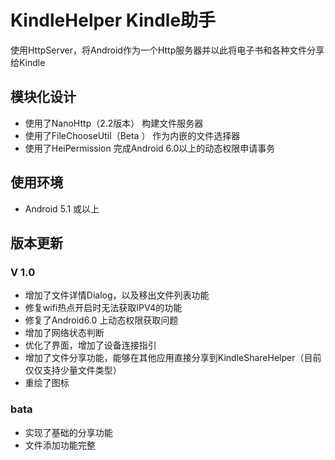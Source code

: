 # KindleHelper Kindle助手
使用HttpServer，将Android作为一个Http服务器并以此将电子书和各种文件分享给Kindle

## 模块化设计
- 使用了NanoHttp（2.2版本） 构建文件服务器
- 使用了FileChooseUtil（Beta ） 作为内嵌的文件选择器
- 使用了HeiPermission 完成Android 6.0以上的动态权限申请事务

## 使用环境
- Android 5.1 或以上

## 版本更新

### V 1.0
- 增加了文件详情Dialog，以及移出文件列表功能
- 修复wifi热点开启时无法获取IPV4的功能
- 修复了Android6.0 上动态权限获取问题
- 增加了网络状态判断
- 优化了界面，增加了设备连接指引
- 增加了文件分享功能，能够在其他应用直接分享到KindleShareHelper（目前仅仅支持少量文件类型）
- 重绘了图标

### bata
- 实现了基础的分享功能
- 文件添加功能完整